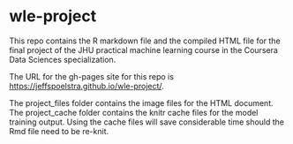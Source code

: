 # wle-project
This repo contains the R markdown file and the compiled HTML file for the final project of the JHU practical machine learning course in the Coursera Data Sciences specialization.

The URL for the gh-pages site for this repo is https://jeffspoelstra.github.io/wle-project/.

The project_files folder contains the image files for the HTML document.
The project_cache folder contains the knitr cache files for the model training output. Using the cache files will save considerable time should the Rmd file need to be re-knit.

